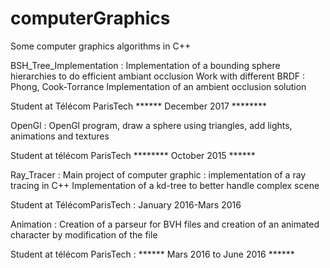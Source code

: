 # computerGraphics
Some computer graphics algorithms in C++

BSH_Tree_Implementation : 
Implementation of a bounding sphere hierarchies to do efficient ambiant occlusion
Work with different BRDF : Phong, Cook-Torrance Implementation of an ambient occlusion solution

Student at Télécom ParisTech ****** December 2017 ********



OpenGl :
OpenGl program, draw a sphere using triangles, add lights, animations and textures

Student at télécom ParisTech ******** October 2015 ******


Ray_Tracer : 
Main project of computer graphic : implementation of a ray tracing in C++ 
Implementation of a kd-tree to better handle complex scene 

Student at TélécomParisTech : January 2016-Mars 2016



Animation : 
Creation of a parseur for BVH files and creation of an animated character by modification of the file

Student at télécom ParisTech : ****** Mars 2016 to June 2016 ******
